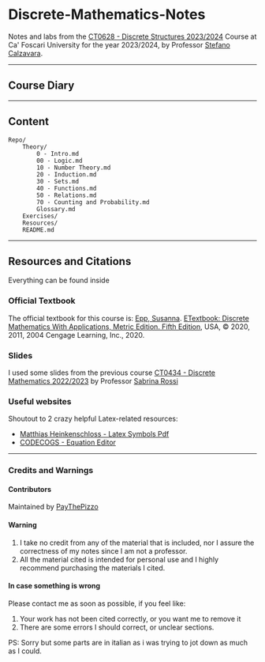 # Discrete-Mathematics-Notes

Notes and labs from the [CT0628 - Discrete Structures 2023/2024](https://www.unive.it/data/course/493937) Course at Ca' Foscari University for the year 2023/2024, by Professor [Stefano Calzavara](https://www.unive.it/data/persone/5591843).

--- 

## Course Diary

---

## Content

```text
Repo/
    Theory/
        0 - Intro.md
        00 - Logic.md
        10 - Number Theory.md
        20 - Induction.md
        30 - Sets.md
        40 - Functions.md
        50 - Relations.md
        70 - Counting and Probability.md
        Glossary.md
    Exercises/
    Resources/
    README.md

```

---

## Resources and Citations
Everything can be found inside

### Official Textbook
The official textbook for this course is: [Epp, Susanna](https://condor.depaul.edu/~sepp/). [ETextbook: Discrete Mathematics With Applications, Metric Edition. Fifth Edition](https://condor.depaul.edu/~sepp/DM5e.htm), USA, © 2020, 2011, 2004 Cengage Learning, Inc., 2020.

### Slides
I used some slides from the previous course [CT0434 - Discrete Mathematics 2022/2023](https://www.unive.it/data/insegnamento/379940) by Professor [Sabrina Rossi](https://www.unive.it/data/persone/5590334)

### Useful websites
Shoutout to 2 crazy helpful Latex-related resources:
* [Matthias Heinkenschloss - Latex Symbols Pdf](https://www.cmor-faculty.rice.edu/~heinken/latex/symbols.pdf)
* [CODECOGS - Equation Editor](https://latex.codecogs.com/eqneditor/editor.php)


---
### Credits and Warnings

#### Contributors
Maintained by [PayThePizzo](https://github.com/PayThePizzo)

#### Warning
1. I take no credit from any of the material that is included, nor I assure the correctness of my notes since I am not a professor. 
2. All the material cited is intended for personal use and I highly recommend purchasing the materials I cited. 

#### In case something is wrong
Please contact me as soon as possible, if you feel like:
1. Your work has not been cited correctly, or you want me to remove it
2. There are some errors I should correct, or unclear sections.

PS: Sorry but some parts are in italian as i was trying to jot down as much as I could.